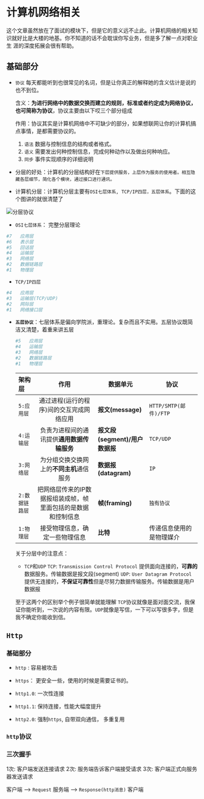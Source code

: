 # 计算机网络相关

这个文章虽然放在了面试的模块下，但是它的意义远不止此。计算机网络的相关知识就好比是大楼的地基。你不知道的话不会耽误你写业务，但是多了解一点对职业生
涯的深度拓展会很有帮助。

## 基础部分
- `协议` 每天都能听到也很常见的名词，但是让你真正的解释她的含义估计是说的也不到位。
  
  含义：**为进行网络中的数据交换而建立的规则，标准或者约定成为网络协议，也可简称为协议**，协议主要由以下哎三个部分组成

  作用：协议其实是计算机网络中不可缺少的部分，如果想联网让你的计算机搞点事情，是都需要协议的。
  1. `语法` 数据与控制信息的结构或者格式。
  2. `语义` 需要发出何种控制信息，完成何种动作以及做出何种响应。
  3. `同步` 事件实现顺序的详细说明
  
- 分层的好处：计算机的分层结构好在`下层提供服务，上层作为服务的使用者。相互隐藏各层细节，简化各个模块，通过接口进行通讯。`

- 计算机分层：计算机分层主要有`OSI七层体系, TCP/IP四层，五层体系`。下面的这个图讲的就很清楚了

![分层协议](./images/floors.png '分层协议')


- `OSI七层体系`： 完整分层理论
```bash
#7   应用层         
#6   表示层         
#5   回话层        
#4   运输层         
#3   网络层         
#2   数据链路层     
#1   物理层         
```
- `TCP/IP四层`
```bash
#4   应用层         
#3   运输层(TCP/UDP)         
#2   网际层         
#1   网络接口层     
```

- **`五层协议`**：七层体系是偏向学院派，重理论。复杂而且不实用。五层协议既简洁又清楚，着重来讲五层
  ```bash
  #5   应用层       
  #4   运输层        
  #3   网络层        
  #2   数据链路层    
  #1   物理层        
  ```

  | 架构层 | 作用 | 数据单元 | 协议 |
  | :------ | :------: | ------ | ------ |
  | `5:应用层` | 通过进程(运行的程序)间的交互完成网络应用 | **报文(message)** | `HTTP/SMTP(邮件)/FTP` |
  | `4:运输层` | 负责为进程间的通讯提供**通用数据传输服务** | **报文段(segment)/用户数据报** | `TCP/UDP` |
  | `3:网络层` | 为分组交换交换网上的**不同主机**通信服务 | **数据报(datagram)** | `IP` |
  | `2:数据链路层` | 把网络层传来的IP数据报组装成帧，帧里面包括的是数据和控制信息 | **帧(framing)** | `独有协议` |
  | `1:物理层` | 接受物理信息，确定一些物理信息 | **比特** | 传递信息使用的是物理媒介 |

  关于分层中的注意点：
  - `TCP`和`UDP`
  `TCP`: `Transmission Control Protocol` 提供面向连接的，**可靠的**数据服务。传输数据是报文段(segment)
  `UDP`: `User Datagram Protocol` 提供无连接的，**不保证可靠性**但是尽努力数据传输服务。传输数据是用户数据报
  
  至于这两个的区别举个例子很简单就能理解
  `TCP`协议就像是面对面交流，我保证你能听到，一次说的内容有限。`UDP`就像是写信，一下可以写很多字，但是我不确定你能收到信。


## `Http`

### 基础部分

- `http` : 容易被攻击
- `https`： 更安全一些，使用的时候是需要证书的。


- `http1.0`: 一次性连接
- `http1.1`: 保持连接，性能大幅度提升 
- `http2.0`: 强制`https`, 自带双向通信， 多重复用

### `http`协议

### 三次握手

1次: 客户端发送连接请求
2次: 服务端告诉客户端接受请求
3次: 客户端正式向服务器发送请求

客户端 --> `Request` 服务端 --> `Response(http消息)` 客户端

